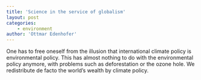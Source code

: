 ```yaml
---
title: 'Science in the service of globalism'
layout: post
categories:
    - environment
author: 'Ottmar Edenhofer'
---
```


One has to free oneself from the illusion that international climate policy is environmental policy. This has almost nothing to do with the environmental policy anymore, with problems such as deforestation or the ozone hole. We redistribute de facto the world’s wealth by climate policy.